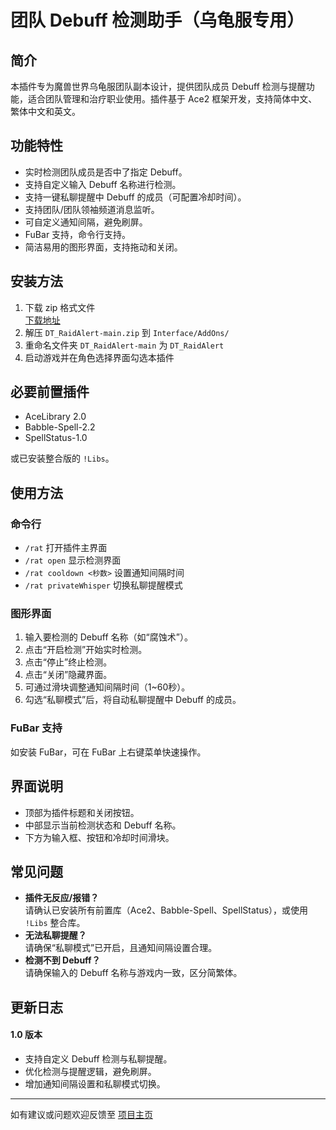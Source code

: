 # 团队 Debuff 检测助手（乌龟服专用）

## 简介

本插件专为魔兽世界乌龟服团队副本设计，提供团队成员 Debuff 检测与提醒功能，适合团队管理和治疗职业使用。插件基于 Ace2 框架开发，支持简体中文、繁体中文和英文。

## 功能特性

- 实时检测团队成员是否中了指定 Debuff。
- 支持自定义输入 Debuff 名称进行检测。
- 支持一键私聊提醒中 Debuff 的成员（可配置冷却时间）。
- 支持团队/团队领袖频道消息监听。
- 可自定义通知间隔，避免刷屏。
- FuBar 支持，命令行支持。
- 简洁易用的图形界面，支持拖动和关闭。

## 安装方法

1. 下载 zip 格式文件  
   [下载地址](https://github.com/Zhaoxinak/DT_RaidAlert)
2. 解压 `DT_RaidAlert-main.zip` 到 `Interface/AddOns/`
3. 重命名文件夹 `DT_RaidAlert-main` 为 `DT_RaidAlert`
4. 启动游戏并在角色选择界面勾选本插件

## 必要前置插件

- AceLibrary 2.0
- Babble-Spell-2.2
- SpellStatus-1.0

或已安装整合版的 `!Libs`。

## 使用方法

### 命令行

- `/rat` 打开插件主界面
- `/rat open` 显示检测界面
- `/rat cooldown <秒数>` 设置通知间隔时间
- `/rat privateWhisper` 切换私聊提醒模式

### 图形界面

1. 输入要检测的 Debuff 名称（如“腐蚀术”）。
2. 点击“开启检测”开始实时检测。
3. 点击“停止”终止检测。
4. 点击“关闭”隐藏界面。
5. 可通过滑块调整通知间隔时间（1~60秒）。
6. 勾选“私聊模式”后，将自动私聊提醒中 Debuff 的成员。

### FuBar 支持

如安装 FuBar，可在 FuBar 上右键菜单快速操作。

## 界面说明

- 顶部为插件标题和关闭按钮。
- 中部显示当前检测状态和 Debuff 名称。
- 下方为输入框、按钮和冷却时间滑块。

## 常见问题

- **插件无反应/报错？**  
  请确认已安装所有前置库（Ace2、Babble-Spell、SpellStatus），或使用 `!Libs` 整合库。
- **无法私聊提醒？**  
  请确保“私聊模式”已开启，且通知间隔设置合理。
- **检测不到 Debuff？**  
  请确保输入的 Debuff 名称与游戏内一致，区分简繁体。

## 更新日志

#### 1.0 版本

- 支持自定义 Debuff 检测与私聊提醒。
- 优化检测与提醒逻辑，避免刷屏。
- 增加通知间隔设置和私聊模式切换。

---

如有建议或问题欢迎反馈至 [项目主页](https://github.com/Zhaoxinak/DT_RaidAlert)
